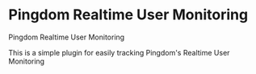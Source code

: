 Pingdom Realtime User Monitoring
==================

Pingdom Realtime User Monitoring

This is a simple plugin for easily tracking Pingdom's Realtime User Monitoring
